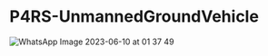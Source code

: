 # P4RS-UnmannedGroundVehicle
![WhatsApp Image 2023-06-10 at 01 37 49](https://github.com/OmerMert/P4RS-UnmannedGroundVehicle/assets/47865653/6ac85146-7e49-4c26-bf04-3bccfeeaff2c)
